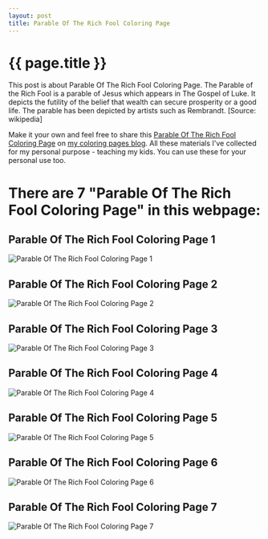 ```yaml
---
layout: post
title: Parable Of The Rich Fool Coloring Page
---
```


{{ page.title }}
================

This post is about Parable Of The Rich Fool Coloring Page. The Parable of the Rich Fool is a parable of Jesus which appears in The Gospel of Luke. It depicts the futility of the belief that wealth can secure prosperity or a good life. The parable has been depicted by artists such as Rembrandt. [Source: wikipedia]

Make it your own and feel free to share this  [Parable Of The Rich Fool Coloring Page](https://coloring-pages.github.io/2022/1/12/Parable-Of-The-Rich-Fool-Coloring-Page.html) on [my coloring pages blog](https://coloring-pages.github.io/). All these materials I've collected for my personal purpose - teaching my kids. You can use these for your personal use too.

# **There are 7 "Parable Of The Rich Fool Coloring Page" in this webpage:**

## Parable Of The Rich Fool Coloring Page 1

![Parable Of The Rich Fool Coloring Page 1](https://coloring-pages.github.io/coloring-pages/Parable-Of-The-Rich-Fool-Coloring-Page-1.png)

<script async src="https://pagead2.googlesyndication.com/pagead/js/adsbygoogle.js?client=ca-pub-6753140515841889" crossorigin="anonymous"></script> <ins class="adsbygoogle" style="display:block" data-ad-format="autorelaxed" data-ad-client="ca-pub-6753140515841889" data-ad-slot="5405745125"></ins><script>(adsbygoogle = window.adsbygoogle || []).push({}); </script>

## Parable Of The Rich Fool Coloring Page 2

![Parable Of The Rich Fool Coloring Page 2](https://coloring-pages.github.io/coloring-pages/Parable-Of-The-Rich-Fool-Coloring-Page-2.png)

## Parable Of The Rich Fool Coloring Page 3

![Parable Of The Rich Fool Coloring Page 3](https://coloring-pages.github.io/coloring-pages/Parable-Of-The-Rich-Fool-Coloring-Page-3.png)

## Parable Of The Rich Fool Coloring Page 4

![Parable Of The Rich Fool Coloring Page 4](https://coloring-pages.github.io/coloring-pages/Parable-Of-The-Rich-Fool-Coloring-Page-4.png)

## Parable Of The Rich Fool Coloring Page 5

![Parable Of The Rich Fool Coloring Page 5](https://coloring-pages.github.io/coloring-pages/Parable-Of-The-Rich-Fool-Coloring-Page-5.png)

## Parable Of The Rich Fool Coloring Page 6

![Parable Of The Rich Fool Coloring Page 6](https://coloring-pages.github.io/coloring-pages/Parable-Of-The-Rich-Fool-Coloring-Page-6.png)

## Parable Of The Rich Fool Coloring Page 7

![Parable Of The Rich Fool Coloring Page 7](https://coloring-pages.github.io/coloring-pages/Parable-Of-The-Rich-Fool-Coloring-Page-7.png)

<script async src="https://pagead2.googlesyndication.com/pagead/js/adsbygoogle.js?client=ca-pub-6753140515841889" crossorigin="anonymous"></script> <ins class="adsbygoogle" style="display:block" data-ad-format="autorelaxed" data-ad-client="ca-pub-6753140515841889" data-ad-slot="5405745125"></ins><script>(adsbygoogle = window.adsbygoogle || []).push({}); </script>

